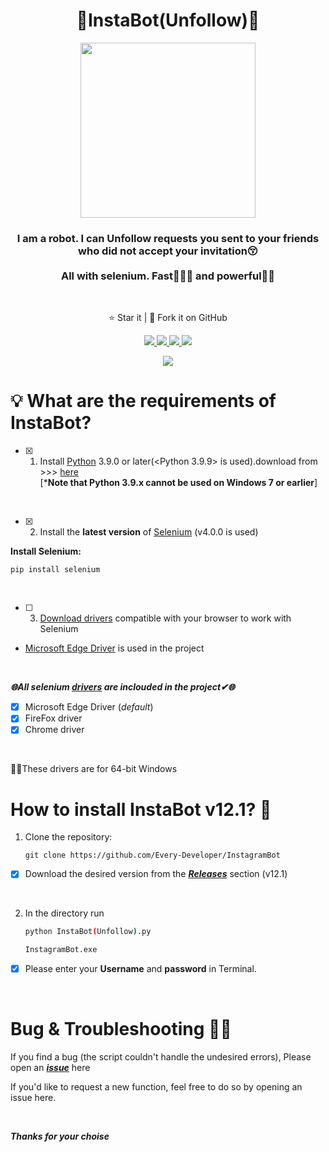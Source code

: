 
<h1 align="center">🤖InstaBot(Unfollow)🤖</h1>
<p align="center">
<img src="https://imgur.com/nu9qFI0.png" width='280'>
  <h3 align='center'>I am a robot. I can Unfollow requests you sent to your friends who did not accept your invitation😚 <br><br> All with selenium. Fast🏃🏻‍♂️ and powerful💪🏻</h3><br>
</p>
  <p align="center">⭐️ Star it | 🔱 Fork it on GitHub </p>
  <p align="center">
    <a href="https://selenium-python.readthedocs.io/">
      <img src="https://img.shields.io/badge/built%20with-Selenium-crimson" />
    </a>
    <a href="https://www.python.org/">
    	<img src="https://img.shields.io/badge/Language-Python-turquoise" />
    </a>
    <a href="https://github.com/Every-Developer/InstagramBot/releases/tag/v12.1">
      <img src='https://img.shields.io/badge/Release-v12.1-goldenrod'>
    </a>
    <a href="https://github.com/Every-Developer/InstagramBot/blob/Professional/LICENSE">
      <img src="https://img.shields.io/badge/license-MIT License-lightskyblue.svg" />
    </a>
  </p>
<p align='center'><a href='https://github.com/Every-Developer'><img  src='https://img.shields.io/badge/Coded%20By-Mohammadreza.D-plum'></a></p>


# 💡 What are the requirements of InstaBot?

- [x] 1. Install [Python](https://www.python.org) 3.9.0 or later(<Python 3.9.9> is used).download from >>>
[here](https://www.python.org/downloads/)<br>[***Note that Python 3.9.x cannot be used on Windows 7 or earlier**]
<br>

- [x] 2. Install the **latest version** of [Selenium](https://selenium-python.readthedocs.io/) (v4.0.0 is used)
 
**Install Selenium:**
```
pip install selenium
```
<br>

- [ ] 3. [Download drivers](https://selenium-python.readthedocs.io/installation.html#drivers) compatible with your browser to work with Selenium
- [Microsoft Edge Driver](https://developer.microsoft.com/en-us/microsoft-edge/tools/webdriver/) is used in the project
      
<br>

***🌐All selenium [drivers](https://selenium-python.readthedocs.io/installation.html#drivers) are inclouded in the project✔🌐***

- [x] Microsoft Edge Driver (*default*)
- [x] FireFox driver
- [x] Chrome driver
      
<br>

✍🏻These drivers are for 64-bit Windows


# How to install InstaBot v12.1? 🤔

1. Clone the repository:

   ```
   git clone https://github.com/Every-Developer/InstagramBot
   ```

- [x] Download the desired version from the [***Releases***](https://github.com/Every-Developer/InstagramBot/releases) section (v12.1)

<br>      

2. In the directory run

   ```bash
   python InstaBot(Unfollow).py
   
   InstagramBot.exe
   ```


- [x] Please enter your **Username** and **password** in Terminal.
   
<br>
 


# Bug & Troubleshooting 👨‍💻

If you find a bug (the script couldn't handle the undesired errors), Please open an [***issue***](https://github.com/Every-Developer/InstagramBot/issues) here

If you'd like to request a new function, feel free to do so by opening an issue here.

<br>
      
***Thanks for your choise***


